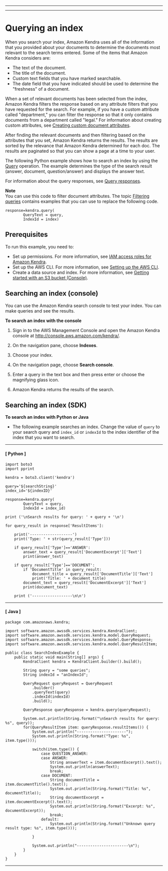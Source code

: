 --------

--------

# Querying an index<a name="searching-example"></a>

When you search your index, Amazon Kendra uses all of the information that you provided about your documents to determine the documents most relevant to the search terms entered\. Some of the items that Amazon Kendra considers are:
+ The text of the document\.
+ The title of the document\.
+ Custom text fields that you have marked searchable\.
+ The date field that you have indicated should be used to determine the "freshness" of a document\.

When a set of relevant documents has been selected from the index, Amazon Kendra filters the response based on any attribute filters that you have requested for the search\. For example, if you have a custom attribute called "department," you can filter the response so that it only contains documents from a department called "legal\." For information about creating custom attributes, see [Creating custom document attributes](custom-attributes.md)\. 

After finding the relevant documents and then filtering based on the attributes that you set, Amazon Kendra returns the results\. The results are sorted by the relevance that Amazon Kendra determined for each doc\. The results are paginated so that you can show a page at a time to your user\.

The following Python example shows how to search an index by using the [Query](API_Query.md) operation\. The example determines the type of the search result \(answer, document, question/answer\) and displays the answer text\. 

For information about the query responses, see [Query responses](query-response.md)\.

**Note**  
You can use this code to filter document attributes\. The topic [Filtering queries](filtering.md) contains examples that you can use to replace the following code\.  

```
response=kendra.query(
        QueryText = query,
        IndexId = index)
```

## Prerequisites<a name="searching-prerequisites"></a>

To run this example, you need to:
+ Set up permissions\. For more information, see [IAM access roles for Amazon Kendra](iam-roles.md)\.
+ Set up the AWS CLI\. For more information, see [Setting up the AWS CLI](aws-kendra-set-up-aws-cli.md)\.
+ Create a data source and index\. For more information, see [Getting started with an S3 bucket \(Console\)](gs-console.md)\.

## Searching an index \(console\)<a name="searching-index-console"></a>

You can use the Amazon Kendra search console to test your index\. You can make queries and see the results\.

**To search an index with the console**

1. Sign in to the AWS Management Console and open the Amazon Kendra console at [http://console\.aws\.amazon\.com/kendra/](https://console.aws.amazon.com/kendra)\.

1. On the navigation pane, choose **Indexes**\.

1. Choose your index\.

1. On the navigation page, choose **Search console**\.

1. Enter a query in the text box and then press enter or choose the magnifying glass icon\. 

1. Amazon Kendra returns the results of the search\.

## Searching an index \(SDK\)<a name="searching-index-sdk"></a>

**To search an index with Python or Java**
+ The following example searches an index\. Change the value of `query` to your search query and `index_id` or `indexId` to the index identifier of the index that you want to search\.

------
#### [ Python ]

  ```
  import boto3
  import pprint
  
  kendra = boto3.client('kendra')
  
  query='${searchString}'
  index_id='${indexID}'
  
  response=kendra.query(
          QueryText = query,
          IndexId = index_id)
  
  print ('\nSearch results for query: ' + query + '\n')        
  
  for query_result in response['ResultItems']:
  
      print('-------------------')
      print('Type: ' + str(query_result['Type']))
          
      if query_result['Type']=='ANSWER':
          answer_text = query_result['DocumentExcerpt']['Text']
          print(answer_text)
  
      if query_result['Type']=='DOCUMENT':
          if 'DocumentTitle' in query_result:
              document_title = query_result['DocumentTitle']['Text']
              print('Title: ' + document_title)
          document_text = query_result['DocumentExcerpt']['Text']
          print(document_text)
  
      print ('------------------\n\n')
  ```

------
#### [ Java ]

  ```
  package com.amazonaws.kendra;
  
  import software.amazon.awssdk.services.kendra.KendraClient;
  import software.amazon.awssdk.services.kendra.model.QueryRequest;
  import software.amazon.awssdk.services.kendra.model.QueryResponse;
  import software.amazon.awssdk.services.kendra.model.QueryResultItem;
  
  public class SearchIndexExample {
      public static void main(String[] args) {
          KendraClient kendra = KendraClient.builder().build();
  
          String query = "some queries";
          String indexId = "anIndexId";
  
          QueryRequest queryRequest = QueryRequest
              .builder()
              .queryText(query)
              .indexId(indexId)
              .build();
  
          QueryResponse queryResponse = kendra.query(queryRequest);
  
          System.out.println(String.format("\nSearch results for query: %s", query));
          for(QueryResultItem item: queryResponse.resultItems()) {
              System.out.println("----------------------");
              System.out.println(String.format("Type: %s", item.type()));
  
              switch(item.type()) {
                  case QUESTION_ANSWER:
                  case ANSWER:
                      String answerText = item.documentExcerpt().text();
                      System.out.println(answerText);
                      break;
                  case DOCUMENT:
                      String documentTitle = item.documentTitle().text();
                      System.out.println(String.format("Title: %s", documentTitle));
                      String documentExcerpt = item.documentExcerpt().text();
                      System.out.println(String.format("Excerpt: %s", documentExcerpt));
                      break;
                  default:
                      System.out.println(String.format("Unknown query result type: %s", item.type()));
  
              }
  
              System.out.println("-----------------------\n");
          }
      }
  }
  ```

------